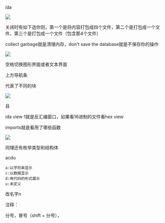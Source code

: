 ida

![](https://s3.bmp.ovh/imgs/2023/05/12/b662b0cd3473ecf0.png)

关闭时有如下选你则，第一个是将内容打包成四个文件，第二个是打包成一个文件，第三个是打包成一个文件（包含那4个文件）

collect garbage就是清理内存，don't save the database就是不保存你的操作

![](https://s3.bmp.ovh/imgs/2023/05/12/1bc5df3396878519.png)

空格切换图形界面或者文本界面

上方导航条

代表了不同的块

![](https://s3.bmp.ovh/imgs/2023/05/12/ccf20924ef4b437c.png)

且

ida view 1就是反汇编窗口，如果看16进制的文件看hex view

imports就是看用了哪些函数

![](https://s3.bmp.ovh/imgs/2023/05/12/169294ced272a7d5.png)

同理还有枚举类型和结构体

acdu

~~~
a:以字符串显示
c:以数据显示
d:用代码的形式展示
u:未定义
~~~

改名字n

注释：

分号，冒号（shift + 分号），

















